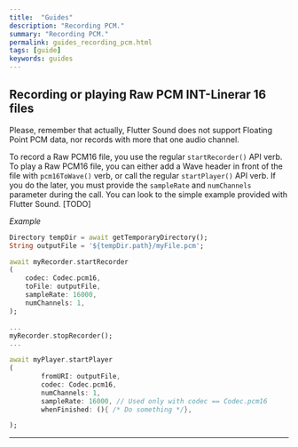 ```yaml
---
title:  "Guides"
description: "Recording PCM."
summary: "Recording PCM."
permalink: guides_recording_pcm.html
tags: [guide]
keywords: guides
---
```


## Recording or playing Raw PCM INT-Linerar 16 files

Please, remember that actually, Flutter Sound does not support Floating Point PCM data, nor records with more that one audio channel.

To record a Raw PCM16 file, you use the regular `startRecorder()` API verb. To play a Raw PCM16 file, you can either add a Wave header in front of the file with `pcm16ToWave()` verb, or call the regular `startPlayer()` API verb. If you do the later, you must provide the `sampleRate` and `numChannels` parameter during the call. You can look to the simple example provided with Flutter Sound. \[TODO\]

_Example_

```dart
Directory tempDir = await getTemporaryDirectory();
String outputFile = '${tempDir.path}/myFile.pcm';

await myRecorder.startRecorder
(
    codec: Codec.pcm16,
    toFile: outputFile,
    sampleRate: 16000,
    numChannels: 1,
);

...
myRecorder.stopRecorder();
...

await myPlayer.startPlayer
(
        fromURI: outputFile,
        codec: Codec.pcm16,
        numChannels: 1,
        sampleRate: 16000, // Used only with codec == Codec.pcm16
        whenFinished: (){ /* Do something */},

);
```

---------------

